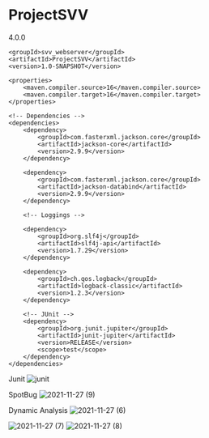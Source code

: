 # ProjectSVV

<?xml version="1.0" encoding="UTF-8"?>
<project xmlns="http://maven.apache.org/POM/4.0.0"
         xmlns:xsi="http://www.w3.org/2001/XMLSchema-instance"
         xsi:schemaLocation="http://maven.apache.org/POM/4.0.0 http://maven.apache.org/xsd/maven-4.0.0.xsd">
    <modelVersion>4.0.0</modelVersion>

    <groupId>svv_webserver</groupId>
    <artifactId>ProjectSVV</artifactId>
    <version>1.0-SNAPSHOT</version>

    <properties>
        <maven.compiler.source>16</maven.compiler.source>
        <maven.compiler.target>16</maven.compiler.target>
    </properties>

    <!-- Dependencies -->
    <dependencies>
        <dependency>
            <groupId>com.fasterxml.jackson.core</groupId>
            <artifactId>jackson-core</artifactId>
            <version>2.9.9</version>
        </dependency>

        <dependency>
            <groupId>com.fasterxml.jackson.core</groupId>
            <artifactId>jackson-databind</artifactId>
            <version>2.9.9</version>
        </dependency>

        <!-- Loggings -->

        <dependency>
            <groupId>org.slf4j</groupId>
            <artifactId>slf4j-api</artifactId>
            <version>1.7.29</version>
        </dependency>

        <dependency>
            <groupId>ch.qos.logback</groupId>
            <artifactId>logback-classic</artifactId>
            <version>1.2.3</version>
        </dependency>

        <!-- JUnit -->
        <dependency>
            <groupId>org.junit.jupiter</groupId>
            <artifactId>junit-jupiter</artifactId>
            <version>RELEASE</version>
            <scope>test</scope>
        </dependency>
    </dependencies>

</project>

Junit
![junit](https://user-images.githubusercontent.com/91951827/143719522-05fa4a97-196b-4d30-a44a-db8dac34fca5.png)

SpotBug
![2021-11-27 (9)](https://user-images.githubusercontent.com/91951827/143719554-66fac532-1c7f-46aa-8f31-917d342bf5bd.png)

Dynamic Analysis
![2021-11-27 (6)](https://user-images.githubusercontent.com/91951827/143719569-c32229bf-fcc5-4524-84b4-c65486e3c2f7.png)

![2021-11-27 (7)](https://user-images.githubusercontent.com/91951827/143719571-d4fa8054-f382-4dd8-b52b-9e6b33f66d05.png)
![2021-11-27 (8)](https://user-images.githubusercontent.com/91951827/143719574-ba440133-4dab-4d04-8cb3-96d97173d223.png)


